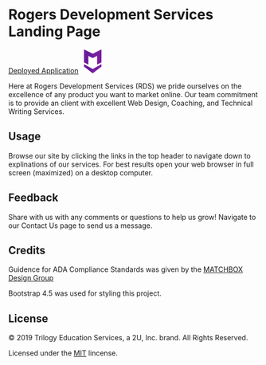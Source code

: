 # Rogers Development Services Landing Page

[Deployed Application](https://rogers-development-services.github.io/Portfolio/index.html)
![alt text](https://github.com/adam-p/markdown-here/raw/master/src/common/images/icon48.png "Logo Title Text 1")

Here at Rogers Development Services (RDS) we pride ourselves on the excellence of any product you want to market online. Our team commitment is to provide an client with excellent Web Design, Coaching, and Technical Writing Services.

## Usage 

Browse our site by clicking the links in the top header to navigate down to explinations of our services. For best results open your web browser in full screen (maximized) on a desktop computer.

## Feedback

Share with us with any comments or questions to help us grow! Navigate to our Contact Us page to send us a message.

## Credits

Guidence for ADA Compliance Standards was given by the [MATCHBOX Design Group](https://matchboxdesigngroup.com/blog/website-accessibility-and-ada-compliance/#ADA_Compliance_Standards_For_Designers_And_Developers_Explained)

Bootstrap 4.5 was used for styling this project.

## License

© 2019 Trilogy Education Services, a 2U, Inc. brand. All Rights Reserved.

Licensed under the [MIT](LICENSE.txt) lincense.

